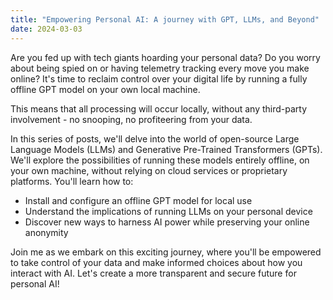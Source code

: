 ```yaml
---
title: "Empowering Personal AI: A journey with GPT, LLMs, and Beyond"
date: 2024-03-03
---
```


Are you fed up with tech giants hoarding your personal data? Do you worry about being spied on or having telemetry tracking every move you make online? It's time to reclaim control over your digital life by running a fully offline GPT model on your own local machine.

<!--more-->

This means that all processing will occur locally, without any third-party involvement - no snooping, no profiteering from your data.

In this series of posts, we'll delve into the world of open-source Large Language Models (LLMs) and Generative Pre-Trained Transformers (GPTs). We'll explore the possibilities of running these models entirely offline, on your own machine, without relying on cloud services or proprietary platforms. You'll learn how to:

- Install and configure an offline GPT model for local use
- Understand the implications of running LLMs on your personal device
- Discover new ways to harness AI power while preserving your online anonymity

Join me as we embark on this exciting journey, where you'll be empowered to take control of your data and make informed choices about how you interact with AI. Let's create a more transparent and secure future for personal AI!
